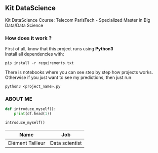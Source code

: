 ## Kit DataScience

Kit DataScience Course: Telecom ParisTech - Specialized Master in Big Data/Data Science
<br>

### How does it work ?

First of all, know that this project runs using <b>Python3</b><br>
Install all dependencies with:
````
pip install -r requirements.txt
````
There is notebooks where you can see step by step how projects works.<br>
Otherwise if you just want to see my predictions, then just run
````
python3 <project_name>.py
````


### ABOUT ME

```python
def introduce_myself():
    print(df.head(1))

introduce_myself()
```

| Name                | Job             |
| ------------------- | --------------- |
| Clément Tailleur    | Data scientist  |

